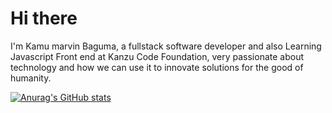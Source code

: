 # Hi there
I'm Kamu marvin Baguma, a fullstack software developer and also Learning Javascript Front end at Kanzu Code Foundation, very passionate about technology and how we can use it to innovate solutions for the good of humanity.

[![Anurag's GitHub stats](https://github-readme-stats.vercel.app/api?username=kamu-marvin-baguma)](https://github.com/anuraghazra/github-readme-stats)
